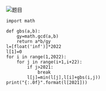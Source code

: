 ![题目](https://pic1.zhimg.com/80/v2-404285b337ad839335e8e1cf040221ed_720w.jpg?source=1940ef5c)

```
import math

def gbs(a,b):
    gy=math.gcd(a,b)
    return a*b/gy
l=[float('inf')]*2022
l[1]=0
for i in range(1,2022):
    for j in range(i+1,i+22):
        if j>2021:
            break
        l[j]=min(l[j],l[i]+gbs(i,j))
print("{:.0f}".format(l[2021]))
```
